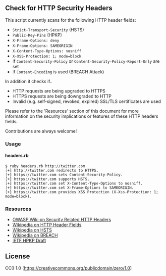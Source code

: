 ## Check for HTTP Security Headers

This script currently scans for the following HTTP header fields:
  * `Strict-Transport-Security` (HSTS)
  * `Public-Key-Pins` (HPKP)
  * `X-Frame-Options: deny`
  * `X-Frame-Options: SAMEORIGIN`
  * `X-Content-Type-Options: nosniff`
  * `X-XSS-Protection: 1; mode=block`
  * If `Content-Security-Policy` or `Content-Security-Policy-Report-Only` are set
  * If `Content-Encoding` is used (BREACH Attack)

In addition it checks if..
  * HTTP requests are being upgraded to HTTPS
  * HTTPS requests are being downgraded to HTTP
  * Invalid (e.g. self-signed, revoked, expired) SSL/TLS certificates are used

Please refer to the 'Resources' section of this document for more
information on the security implications or features of these HTTP headers fields.

Contributions are always welcome!

### Usage
#### headers.rb
```
$ ruby headers.rb http://twitter.com
[+] http://twitter.com redirects to HTTPS.
[+] https://twitter.com sets Content-Security-Policy.
[+] https://twitter.com supports HSTS.
[+] https://twitter.com set X-Content-Type-Options to nosniff.
[+] https://twitter.com set X-Frame-Options to SAMEORIGIN.
[+] https://twitter.com provides XSS Protection (X-Xss-Protection: 1; mode=block).
```

### Resources
  * [OWASP Wiki on Security Related HTTP Headers](https://www.owasp.org/index.php/List_of_useful_HTTP_headers)
  * [Wikipedia on HTTP Header Fields](https://en.wikipedia.org/wiki/List_of_HTTP_header_fields#Common_non-standard_response_fields)
  * [Wikipedia on HSTS](https://en.wikipedia.org/wiki/HTTP_Strict_Transport_Security)
  * [Wikipedia on BREACH](https://en.wikipedia.org/wiki/BREACH_(security_exploit))
  * [IETF HPKP Draft](https://tools.ietf.org/html/draft-ietf-websec-key-pinning)

## License
CC0 1.0 (https://creativecommons.org/publicdomain/zero/1.0)
